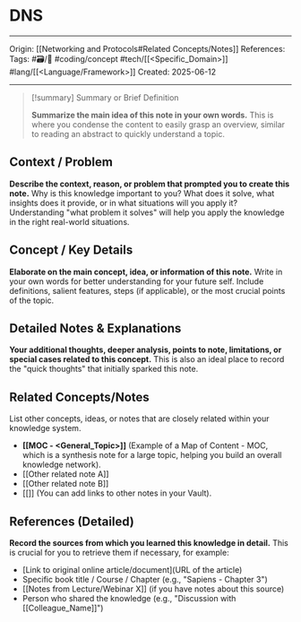 # DNS
---
Origin: [[Networking and Protocols#Related Concepts/Notes]]
References:
Tags: #🗃/🌻 #coding/concept #tech/[[<Specific_Domain>]] #lang/[[<Language/Framework>]]
Created: 2025-06-12

---
> [!summary] Summary or Brief Definition
>
> **Summarize the main idea of this note in your own words.** This is where you condense the content to easily grasp an overview, similar to reading an abstract to quickly understand a topic.
## Context / Problem
**Describe the context, reason, or problem that prompted you to create this note.** Why is this knowledge important to you? What does it solve, what insights does it provide, or in what situations will you apply it? Understanding "what problem it solves" will help you apply the knowledge in the right real-world situations.
## Concept / Key Details
**Elaborate on the main concept, idea, or information of this note.** Write in your own words for better understanding for your future self. Include definitions, salient features, steps (if applicable), or the most crucial points of the topic.
## Detailed Notes & Explanations
**Your additional thoughts, deeper analysis, points to note, limitations, or special cases related to this concept.** This is also an ideal place to record the "quick thoughts" that initially sparked this note.
## Related Concepts/Notes
List other concepts, ideas, or notes that are closely related within your knowledge system.
*   **[[MOC - <General_Topic>]]** (Example of a Map of Content - MOC, which is a synthesis note for a large topic, helping you build an overall knowledge network).
*   [[Other related note A]]
*   [[Other related note B]]
*   [[]] (You can add links to other notes in your Vault).
## References (Detailed)
**Record the sources from which you learned this knowledge in detail.** This is crucial for you to retrieve them if necessary, for example:
*   [Link to original online article/document](URL of the article)
*   Specific book title / Course / Chapter (e.g., "Sapiens - Chapter 3")
*   [[Notes from Lecture/Webinar X]] (if you have notes about this source)
*   Person who shared the knowledge (e.g., "Discussion with [[Colleague_Name]]")
